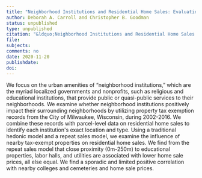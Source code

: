 ```yaml
---
title: "Neighborhood Institutions and Residential Home Sales: Evaluating the Impact of Property Tax Exemptions"
author: Deborah A. Carroll and Christopher B. Goodman
status: unpublished
type: unpublished
citation: "&ldquo;Neighborhood Institutions and Residential Home Sales: Evaluating the Impact of Property Tax Exemptions&rdquo; <em>Journal of Real Estate Finance &amp; Economics</em>"
file:
subjects:
comments: no
date: 2020-11-20
publishdate:
doi:
---
```


We focus on the urban amenities of “neighborhood institutions,” which are the myriad localized governments and nonprofits, such as religious and educational institutions, that provide public or quasi-public services to their neighborhoods. We examine whether neighborhood institutions positively impact their surrounding neighborhoods by utilizing property tax exemption records from the City of Milwaukee, Wisconsin, during 2002-2016. We combine these records with parcel-level data on residential home sales to identify each institution's exact location and type. Using a traditional hedonic model and a repeat sales model, we examine the influence of nearby tax-exempt properties on residential home sales. We find from the repeat sales model that close proximity (0m-250m) to educational properties, labor halls, and utilities are associated with lower home sale prices, all else equal. We find a sporadic and limited positive correlation with nearby colleges and cemeteries and home sale prices.     
